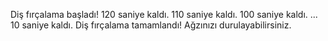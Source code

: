 Diş fırçalama başladı!
120 saniye kaldı.
110 saniye kaldı.
100 saniye kaldı.
...
10 saniye kaldı.
Diş fırçalama tamamlandı! Ağzınızı durulayabilirsiniz.

